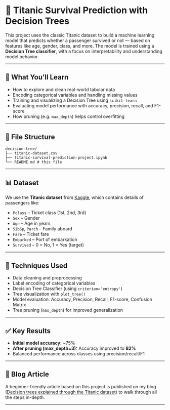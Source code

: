 # 🚢 Titanic Survival Prediction with Decision Trees

This project uses the classic Titanic dataset to build a machine learning model that predicts whether a passenger survived or not — based on features like age, gender, class, and more. The model is trained using a **Decision Tree classifier**, with a focus on interpretability and understanding model behavior.

---

## 🧠 What You'll Learn

- How to explore and clean real-world tabular data
- Encoding categorical variables and handling missing values
- Training and visualizing a Decision Tree using `scikit-learn`
- Evaluating model performance with accuracy, precision, recall, and F1-score
- How pruning (e.g. `max_depth`) helps control overfitting

---

## 📁 File Structure

```
decision-tree/
├── titanic-dataset.csv
├── titanic-survival-prediction-project.ipynb
└── README.md # this file
```

---

## 📊 Dataset

We use the **Titanic dataset** from [Kaggle](https://www.kaggle.com/datasets/yasserh/titanic-dataset), which contains details of passengers like:

- `Pclass` – Ticket class (1st, 2nd, 3rd)
- `Sex` – Gender
- `Age` – Age in years
- `SibSp`, `Parch` – Family aboard
- `Fare` – Ticket fare
- `Embarked` – Port of embarkation
- `Survived` – 0 = No, 1 = Yes (target)

---

## 🔧 Techniques Used

- Data cleaning and preprocessing
- Label encoding of categorical variables
- Decision Tree Classifier (using `criterion='entropy'`)
- Tree visualization with `plot_tree()`
- Model evaluation: Accuracy, Precision, Recall, F1-score, Confusion Matrix
- Tree pruning (`max_depth`) for improved generalization

---

## ✅ Key Results

- **Initial model accuracy:** ~75%
- **After pruning (max_depth=3):** Accuracy improved to **82%**
- Balanced performance across classes using precision/recall/F1

---

## 📘 Blog Article

A beginner-friendly article based on this project is published on my blog ([Decision trees explained through the Titanic dataset](https://erickhangati.com/decision-trees-explained-through-titanic-dataset/)) to walk through all the steps in-depth.

---
